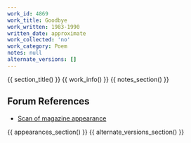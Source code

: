 ```yaml
---
work_id: 4869
work_title: Goodbye
work_written: 1983-1990
written_date: approximate
work_collected: 'no'
work_category: Poem
notes: null
alternate_versions: []
---
```


{{ section_title() }}
{{ work_info() }}
{{ notes_section() }}
## Forum References
- [Scan of magazine appearance](https://bukowskiforum.com/threads/art-crimes-issue-11-april-1991.7165/)

{{ appearances_section() }}
{{ alternate_versions_section() }}